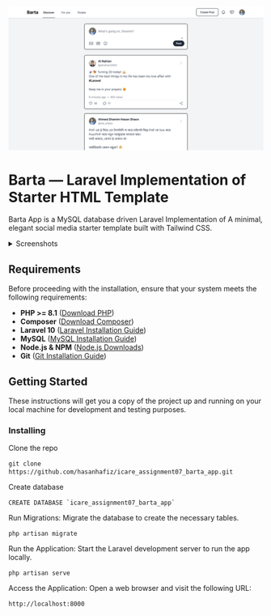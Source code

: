 ![Barta](screenshots/preview.png)

# Barta — Laravel Implementation of Starter HTML Template

Barta App is a MySQL database driven Laravel Implementation of A minimal, elegant social media starter template built with Tailwind CSS.

<details>
<summary>Screenshots</summary>

![Barta](screenshots/preview.png)
![Barta](screenshots/register.png)
![Barta](screenshots/login.png)

</details>

## Requirements

Before proceeding with the installation, ensure that your system meets the following requirements:

- **PHP >= 8.1** ([Download PHP](https://www.php.net/downloads.php))
- **Composer** ([Download Composer](https://getcomposer.org/download/))
- **Laravel 10** ([Laravel Installation Guide](https://laravel.com/docs/10.x/installation))
- **MySQL** ([MySQL Installation Guide](https://www.mysql.com/downloads/))
- **Node.js & NPM** ([Node.js Downloads](https://nodejs.org/en/))
- **Git** ([Git Installation Guide](https://git-scm.com/downloads))

## Getting Started

These instructions will get you a copy of the project up and running on your local machine for development and testing purposes.

### Installing

Clone the repo

```
git clone https://github.com/hasanhafiz/icare_assignment07_barta_app.git
```

Create database

```
CREATE DATABASE `icare_assignment07_barta_app`
```

Run Migrations: Migrate the database to create the necessary tables.

```
php artisan migrate
```

Run the Application: Start the Laravel development server to run the app locally.

```
php artisan serve
``````

Access the Application: Open a web browser and visit the following URL:

```
http://localhost:8000
```